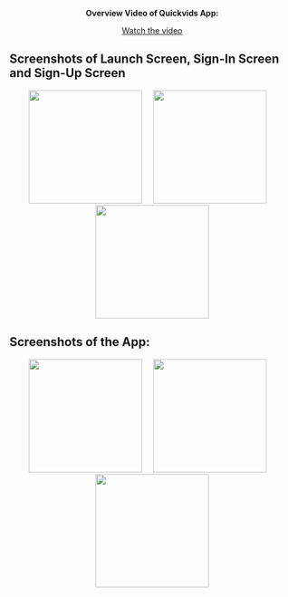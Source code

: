 <p align="center">
  <b>Overview Video of Quickvids App:</b>
  </p>
  
<p align="center">
  <a href="https://github.com/user-attachments/assets/bcd6b9ff-6071-4a51-95f5-a8e82233aa38" target="_blank">
    Watch the video
  </a>
</p>

## Screenshots of Launch Screen, Sign-In Screen and Sign-Up Screen
<p align="center">
  <img src="https://github.com/user-attachments/assets/ec5001c5-5754-41f1-a83f-5e62f2a2ea10" width="200" />
  &nbsp;&nbsp;&nbsp;
  <img src="https://github.com/user-attachments/assets/b3729ea3-4196-43b3-9a03-33b939adece4" width="200" />
  &nbsp;&nbsp;&nbsp;
  <img src="https://github.com/user-attachments/assets/825acaaf-7877-49f5-a553-e86c6385e86a" width="200" />
</p>


## Screenshots of the App:
<p align="center">
  <img src="https://github.com/user-attachments/assets/0b77caa0-b228-47e0-bdc5-4269249d874c" width="200" />
  &nbsp;&nbsp;&nbsp;
  <img src="https://github.com/user-attachments/assets/62e6b64f-5657-49d5-a2b3-43a3945a010a" width="200" />
  &nbsp;&nbsp;&nbsp;
  <img src="https://github.com/user-attachments/assets/132851e3-9bf2-4d7e-8d04-cf3e0d785cf8" width="200" />
</p>



